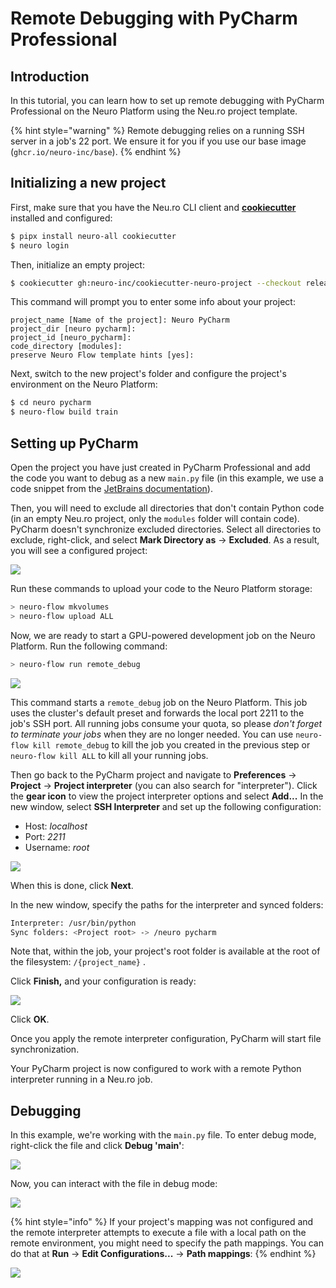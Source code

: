 # Remote Debugging with PyCharm Professional

## Introduction

In this tutorial, you can learn how to set up remote debugging with PyCharm Professional on the Neuro Platform using the Neu.ro project template.

{% hint style="warning" %}
Remote debugging relies on a running SSH server in a job's 22 port. We ensure it for you if you use our base image (`ghcr.io/neuro-inc/base`).
{% endhint %}

## Initializing a new project

First, make sure that you have the Neu.ro CLI client and [**cookiecutter**](https://github.com/cookiecutter/cookiecutter) installed and configured:

```bash
$ pipx install neuro-all cookiecutter
$ neuro login
```

Then, initialize an empty project:

```bash
$ cookiecutter gh:neuro-inc/cookiecutter-neuro-project --checkout release
```

This command will prompt you to enter some info about your project:

```
project_name [Name of the project]: Neuro PyCharm
project_dir [neuro pycharm]:
project_id [neuro_pycharm]:
code_directory [modules]:
preserve Neuro Flow template hints [yes]:
```

Next, switch to the new project's folder and configure the project's environment on the Neuro Platform:

```bash
$ cd neuro pycharm 
$ neuro-flow build train
```

## Setting up PyCharm

Open the project you have just created in PyCharm Professional and add the code you want to debug as a new `main.py` file (in this example, we use a code snippet from the [JetBrains documentation](https://www.jetbrains.com/help/pycharm/remote-debugging-with-product.html)).

Then, you will need to exclude all directories that don't contain Python code (in an empty Neu.ro project, only the `modules` folder will contain code). PyCharm doesn't synchronize excluded directories. Select all directories to exclude, right-click, and select **Mark Directory as** -> **Excluded**. As a result, you will see a configured project:

![](<../../.gitbook/assets/image (243).png>)

Run these commands to upload your code to the Neuro Platform storage:

```bash
> neuro-flow mkvolumes
> neuro-flow upload ALL
```

Now, we are ready to start a GPU-powered development job on the Neuro Platform. Run the following command:

```bash
> neuro-flow run remote_debug
```

![](<../../.gitbook/assets/image (249).png>)

This command starts a `remote_debug` job on the Neuro Platform. This job uses the cluster's default preset and forwards the local port 2211 to the job's SSH port. All running jobs consume your quota, so please _don't forget to terminate your jobs_ when they are no longer needed. You can use `neuro-flow kill remote_debug` to kill the job you created in the previous step or `neuro-flow kill ALL` to kill all your running jobs.

Then go back to the PyCharm project and navigate to **Preferences** -> **Project** -> **Project interpreter** (you can also search for "interpreter"). Click the **gear icon** to view the project interpreter options and select **Add...** In the new window, select **SSH Interpreter** and set up the following configuration:

* Host: _localhost_
* Port: _2211_
* Username: _root_

![](<../../.gitbook/assets/image (241).png>)

When this is done, click **Next**.

In the new window, specify the paths for the interpreter and synced folders:

```bash
Interpreter: /usr/bin/python
Sync folders: <Project root> -> /neuro pycharm
```

Note that, within the job, your project's root folder is available at the root of the filesystem: `/{project_name}` .&#x20;

Click **Finish,** and your configuration is ready:

![](<../../.gitbook/assets/image (242).png>)

Click **OK**.

Once you apply the remote interpreter configuration, PyCharm will start file synchronization.

Your PyCharm project is now configured to work with a remote Python interpreter running in a Neu.ro job.&#x20;

## Debugging

In this example, we're working with the `main.py` file. To enter debug mode, right-click the file and click **Debug 'main'**:

![](<../../.gitbook/assets/image (233).png>)

Now, you can interact with the file in debug mode:

![](<../../.gitbook/assets/image (246).png>)

{% hint style="info" %}
If your project's mapping was not configured and the remote interpreter attempts to execute a file with a local path on the remote environment, you might need to specify the path mappings. You can do that at **Run** -> **Edit Configurations...** -> **Path mappings**:
{% endhint %}

![](<../../.gitbook/assets/image (235).png>)
